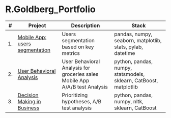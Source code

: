 # R.Goldberg_Portfolio


| #    | Project                | Description                                                     | Stack                                                        |
| ---- | ------------------------------------------------------------ | ------------------------------------------------------------ | ------------------------------------------------------------ |
| 1.   | [ Mobile App: users segmentation](https://) | Users segmentation based on key metrics | pandas, numpy, seaborn, matplotlib, stats, pylab, datetime |
| 2.   | [User Behavioral Analysis](https://) | User Behavioral Analysis for groceries sales Mobile App <br/> A/A/B test Analysis | python, pandas, numpy, statsmodels, sklearn, CatBoost, matplotlib |
| 3.   | [Decision Making in Business](https://) | Prioritizing hypotheses,  A/B test analysis | python, pandas, numpy, nltk, sklearn, CatBoost |
